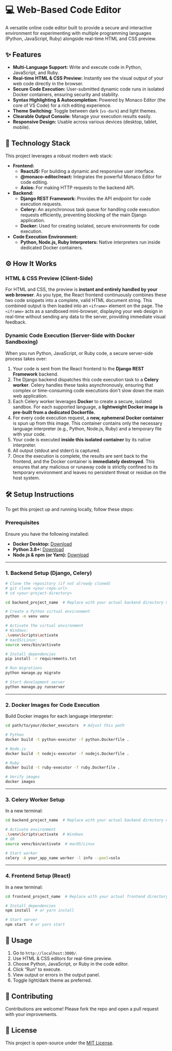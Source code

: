 # 💻 Web-Based Code Editor

A versatile online code editor built to provide a secure and interactive environment for experimenting with multiple programming languages (Python, JavaScript, Ruby) alongside real-time HTML and CSS preview.

## ✨ Features

* **Multi-Language Support:** Write and execute code in Python, JavaScript, and Ruby.
* **Real-time HTML & CSS Preview:** Instantly see the visual output of your web code directly in the browser.
* **Secure Code Execution:** User-submitted dynamic code runs in isolated Docker containers, ensuring security and stability.
* **Syntax Highlighting & Autocompletion:** Powered by Monaco Editor (the core of VS Code) for a rich editing experience.
* **Theme Switching:** Toggle between dark (`vs-dark`) and light themes.
* **Clearable Output Console:** Manage your execution results easily.
* **Responsive Design:** Usable across various devices (desktop, tablet, mobile).

## 🚀 Technology Stack

This project leverages a robust modern web stack:

* **Frontend:**
  * **ReactJS:** For building a dynamic and responsive user interface.
  * **@monaco-editor/react:** Integrates the powerful Monaco Editor for code editing.
  * **Axios:** For making HTTP requests to the backend API.
* **Backend:**
  * **Django REST Framework:** Provides the API endpoint for code execution requests.
  * **Celery:** An asynchronous task queue for handling code execution requests efficiently, preventing blocking of the main Django application.
  * **Docker:** Used for creating isolated, secure environments for code execution.
* **Code Execution Environment:**
  * **Python, Node.js, Ruby Interpreters:** Native interpreters run inside dedicated Docker containers.

## ⚙️ How It Works

### HTML & CSS Preview (Client-Side)

For HTML and CSS, the preview is **instant and entirely handled by your web browser**. As you type, the React frontend continuously combines these two code snippets into a complete, valid HTML document string. This combined output is then loaded into an `<iframe>` element on the page. The `<iframe>` acts as a sandboxed mini-browser, displaying your web design in real-time without sending any data to the server, providing immediate visual feedback.

### Dynamic Code Execution (Server-Side with Docker Sandboxing)

When you run Python, JavaScript, or Ruby code, a secure server-side process takes over:

1. Your code is sent from the React frontend to the **Django REST Framework** backend.
2. The Django backend dispatches this code execution task to a **Celery worker**. Celery handles these tasks asynchronously, ensuring that complex or time-consuming code executions don't slow down the main web application.
3. Each Celery worker leverages **Docker** to create a secure, isolated sandbox. For each supported language, a **lightweight Docker image is pre-built from a dedicated Dockerfile.**
4. For every code execution request, a **new, ephemeral Docker container** is spun up from this image. This container contains only the necessary language interpreter (e.g., Python, Node.js, Ruby) and a temporary file with your code.
5. Your code is executed **inside this isolated container** by its native interpreter.
6. All output (stdout and stderr) is captured.
7. Once the execution is complete, the results are sent back to the frontend, and the Docker container is **immediately destroyed**. This ensures that any malicious or runaway code is strictly confined to its temporary environment and leaves no persistent threat or residue on the host system.

## 🛠️ Setup Instructions

To get this project up and running locally, follow these steps:

### Prerequisites

Ensure you have the following installed:

* **Docker Desktop:** [Download](https://www.docker.com/products/docker-desktop/)
* **Python 3.8+:** [Download](https://www.python.org/downloads/)
* **Node.js & npm (or Yarn):** [Download](https://nodejs.org/en/download/)

---

### 1. Backend Setup (Django, Celery)

```bash
# Clone the repository (if not already cloned)
# git clone <your-repo-url>
# cd <your-project-directory>

cd backend_project_name  # Replace with your actual backend directory name

# Create a Python virtual environment
python -m venv venv

# Activate the virtual environment
# Windows:
.\venv\Scripts\activate
# macOS/Linux:
source venv/bin/activate

# Install dependencies
pip install -r requirements.txt

# Run migrations
python manage.py migrate

# Start development server
python manage.py runserver
```

---

### 2. Docker Images for Code Execution

Build Docker images for each language interpreter:

```bash
cd path/to/your/docker_executors  # Adjust this path

# Python
docker build -t python-executor -f python.Dockerfile .

# Node.js
docker build -t nodejs-executor -f nodejs.Dockerfile .

# Ruby
docker build -t ruby-executor -f ruby.Dockerfile .

# Verify images
docker images
```

---

### 3. Celery Worker Setup

In a new terminal:

```bash
cd backend_project_name  # Replace with your actual backend directory name

# Activate environment
.\venv\Scripts\activate  # Windows
# OR
source venv/bin/activate  # macOS/Linux

# Start worker
celery -A your_app_name worker -l info --pool=solo
```

---

### 4. Frontend Setup (React)

In a new terminal:

```bash
cd frontend_project_name  # Replace with your actual frontend directory name

# Install dependencies
npm install  # or yarn install

# Start server
npm start  # or yarn start
```

## 🚀 Usage

1. Go to `http://localhost:3000/`.
2. Use HTML & CSS editors for real-time preview.
3. Choose Python, JavaScript, or Ruby in the code editor.
4. Click “Run” to execute.
5. View output or errors in the output panel.
6. Toggle light/dark theme as preferred.

## 🤝 Contributing

Contributions are welcome! Please fork the repo and open a pull request with your improvements.

## 📄 License

This project is open-source under the [MIT License](LICENSE.md).

